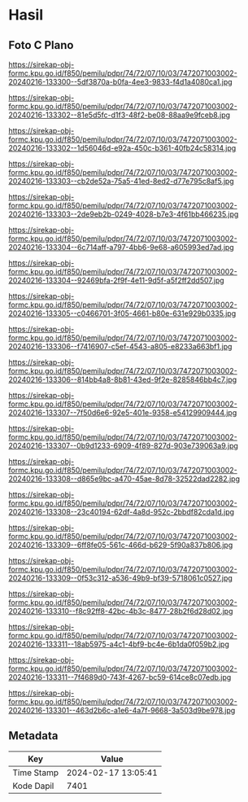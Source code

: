 # Hasil

## Foto C Plano

https://sirekap-obj-formc.kpu.go.id/f850/pemilu/pdpr/74/72/07/10/03/7472071003002-20240216-133300--5df3870a-b0fa-4ee3-9833-f4d1a4080ca1.jpg

https://sirekap-obj-formc.kpu.go.id/f850/pemilu/pdpr/74/72/07/10/03/7472071003002-20240216-133302--81e5d5fc-d1f3-48f2-be08-88aa9e9fceb8.jpg

https://sirekap-obj-formc.kpu.go.id/f850/pemilu/pdpr/74/72/07/10/03/7472071003002-20240216-133302--1d56046d-e92a-450c-b361-40fb24c58314.jpg

https://sirekap-obj-formc.kpu.go.id/f850/pemilu/pdpr/74/72/07/10/03/7472071003002-20240216-133303--cb2de52a-75a5-41ed-8ed2-d77e795c8af5.jpg

https://sirekap-obj-formc.kpu.go.id/f850/pemilu/pdpr/74/72/07/10/03/7472071003002-20240216-133303--2de9eb2b-0249-4028-b7e3-4f61bb466235.jpg

https://sirekap-obj-formc.kpu.go.id/f850/pemilu/pdpr/74/72/07/10/03/7472071003002-20240216-133304--6c714aff-a797-4bb6-9e68-a605993ed7ad.jpg

https://sirekap-obj-formc.kpu.go.id/f850/pemilu/pdpr/74/72/07/10/03/7472071003002-20240216-133304--92469bfa-2f9f-4e11-9d5f-a5f2ff2dd507.jpg

https://sirekap-obj-formc.kpu.go.id/f850/pemilu/pdpr/74/72/07/10/03/7472071003002-20240216-133305--c0466701-3f05-4661-b80e-631e929b0335.jpg

https://sirekap-obj-formc.kpu.go.id/f850/pemilu/pdpr/74/72/07/10/03/7472071003002-20240216-133306--f7416907-c5ef-4543-a805-e8233a663bf1.jpg

https://sirekap-obj-formc.kpu.go.id/f850/pemilu/pdpr/74/72/07/10/03/7472071003002-20240216-133306--814bb4a8-8b81-43ed-9f2e-8285846bb4c7.jpg

https://sirekap-obj-formc.kpu.go.id/f850/pemilu/pdpr/74/72/07/10/03/7472071003002-20240216-133307--7f50d6e6-92e5-401e-9358-e54129909444.jpg

https://sirekap-obj-formc.kpu.go.id/f850/pemilu/pdpr/74/72/07/10/03/7472071003002-20240216-133307--0b9d1233-6909-4f89-827d-903e739063a9.jpg

https://sirekap-obj-formc.kpu.go.id/f850/pemilu/pdpr/74/72/07/10/03/7472071003002-20240216-133308--d865e9bc-a470-45ae-8d78-32522dad2282.jpg

https://sirekap-obj-formc.kpu.go.id/f850/pemilu/pdpr/74/72/07/10/03/7472071003002-20240216-133308--23c40194-62df-4a8d-952c-2bbdf82cda1d.jpg

https://sirekap-obj-formc.kpu.go.id/f850/pemilu/pdpr/74/72/07/10/03/7472071003002-20240216-133309--6ff8fe05-561c-466d-b629-5f90a837b806.jpg

https://sirekap-obj-formc.kpu.go.id/f850/pemilu/pdpr/74/72/07/10/03/7472071003002-20240216-133309--0f53c312-a536-49b9-bf39-5718061c0527.jpg

https://sirekap-obj-formc.kpu.go.id/f850/pemilu/pdpr/74/72/07/10/03/7472071003002-20240216-133310--f8c92ff8-42bc-4b3c-8477-28b2f6d28d02.jpg

https://sirekap-obj-formc.kpu.go.id/f850/pemilu/pdpr/74/72/07/10/03/7472071003002-20240216-133311--18ab5975-a4c1-4bf9-bc4e-6b1da0f059b2.jpg

https://sirekap-obj-formc.kpu.go.id/f850/pemilu/pdpr/74/72/07/10/03/7472071003002-20240216-133311--7f4689d0-743f-4267-bc59-614ce8c07edb.jpg

https://sirekap-obj-formc.kpu.go.id/f850/pemilu/pdpr/74/72/07/10/03/7472071003002-20240216-133301--463d2b6c-a1e6-4a7f-9668-3a503d9be978.jpg


## Metadata

| Key        | Value               |
| ---------- | ------------------- |
| Time Stamp | 2024-02-17 13:05:41 |
| Kode Dapil | 7401                |



